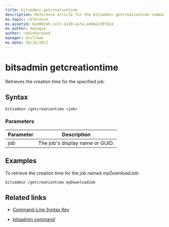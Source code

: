 ```yaml
---
title: bitsadmin getcreationtime
description: Reference article for the bitsadmin getcreationtime command, which retrieves the creation time for the specified job.
ms.topic: reference
ms.assetid: be409cb5-ce72-41d9-aafa-edd4e230fd14
ms.author: mosagie
author: robinharwood
manager: mtillman
ms.date: 10/16/2017
---
```


# bitsadmin getcreationtime

Retrieves the creation time for the specified job.

## Syntax

```
bitsadmin /getcreationtime <job>
```

### Parameters

| Parameter | Description |
| -------------- | -------------- |
| job | The job's display name or GUID. |

## Examples

To retrieve the creation time for the job named *myDownloadJob*:

```
bitsadmin /getcreationtime myDownloadJob
```

## Related links

- [Command-Line Syntax Key](command-line-syntax-key.md)

- [bitsadmin command](bitsadmin.md)

